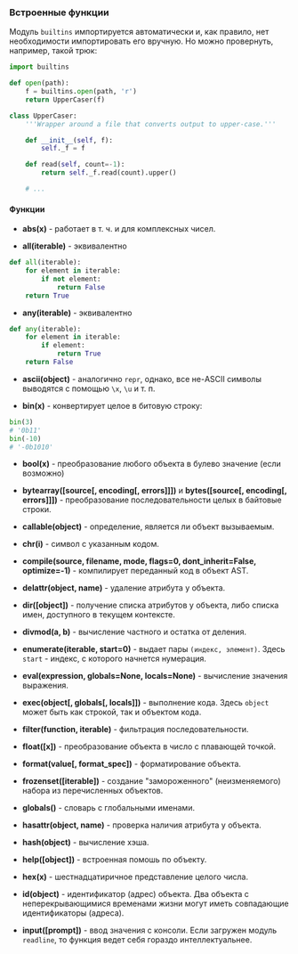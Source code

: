### Встроенные функции

Модуль `builtins` импортируется автоматически и, как правило, нет необходимости импортировать его вручную. Но можно провернуть, например, такой трюк:

```python
import builtins

def open(path):
    f = builtins.open(path, 'r')
    return UpperCaser(f)

class UpperCaser:
    '''Wrapper around a file that converts output to upper-case.'''

    def __init__(self, f):
        self._f = f

    def read(self, count=-1):
        return self._f.read(count).upper()

    # ...
```

#### Функции

* **abs(x)** - работает в т. ч. и для комплексных чисел.

* **all(iterable)** - эквивалентно

```python
def all(iterable):
    for element in iterable:
        if not element:
            return False
    return True
```

* **any(iterable)** - эквивалентно

```python
def any(iterable):
    for element in iterable:
        if element:
            return True
    return False
```

* **ascii(object)** - аналогично `repr`, однако, все не-ASCII символы выводятся с помощью `\x`, `\u` и т. п.


* **bin(x)** - конвертирует целое в битовую строку:

```python
bin(3)
# '0b11'
bin(-10)
# '-0b1010'
```

* **bool(x)** - преобразование любого объекта в булево значение (если возможно)

* **bytearray([source[, encoding[, errors]]])** и **bytes([source[, encoding[, errors]]])** - преобразование последовательности целых в байтовые строки.

* **callable(object)** - определение, является ли объект вызываемым.

* **chr(i)** - символ с указанным кодом.

* **compile(source, filename, mode, flags=0, dont_inherit=False, optimize=-1)** - компилирует переданный код в объект AST.

* **delattr(object, name)** - удаление атрибута у объекта.

* **dir([object])** - получение списка атрибутов у объекта, либо списка имен, доступного в текущем контексте.

* **divmod(a, b)** - вычисление частного и остатка от деления.

* **enumerate(iterable, start=0)** - выдает пары `(индекс, элемент)`. Здесь `start` - индекс, с которого начнется нумерация.

* **eval(expression, globals=None, locals=None)** - вычисление значения выражения.

* **exec(object[, globals[, locals]])** - выполнение кода. Здесь `object` может быть как строкой, так и объектом кода.

* **filter(function, iterable)** - фильтрация последовательности.

* **float([x])** - преобразование объекта в число с плавающей точкой.

* **format(value[, format_spec])** - форматирование объекта.

* **frozenset([iterable])** - создание "замороженного" (неизменяемого) набора из перечисленных объектов.

* **globals()** - словарь с глобальными именами.

* **hasattr(object, name)** - проверка наличия атрибута у объекта.

* **hash(object)** - вычисление хэша.

* **help([object])** - встроенная помошь по объекту.

* **hex(x)** - шестнадцатиричное представление целого числа.

* **id(object)** - идентификатор (адрес) объекта. Два объекта с неперекрывающимися временами жизни могут иметь совпадающие идентификаторы (адреса).

* **input([prompt])** - ввод значения с консоли. Если загружен модуль `readline`, то функция ведет себя гораздо интеллектуальнее.






























